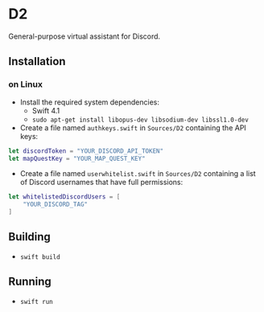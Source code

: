 # D2
General-purpose virtual assistant for Discord.

## Installation

### on Linux
* Install the required system dependencies:
	* Swift 4.1
    * `sudo apt-get install libopus-dev libsodium-dev libssl1.0-dev`
* Create a file named `authkeys.swift` in `Sources/D2` containing the API keys:

```swift
let discordToken = "YOUR_DISCORD_API_TOKEN"
let mapQuestKey = "YOUR_MAP_QUEST_KEY"
```

* Create a file named `userwhitelist.swift` in `Sources/D2` containing a list of Discord usernames that have full permissions:

```swift
let whitelistedDiscordUsers = [
	"YOUR_DISCORD_TAG"
]
```

## Building
* `swift build`

## Running
* `swift run`
